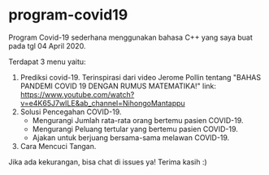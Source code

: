 # program-covid19
Program Covid-19 sederhana menggunakan bahasa C++ yang saya buat pada tgl 04 April 2020.

Terdapat 3 menu yaitu:
1) Prediksi covid-19.
  Terinspirasi dari video Jerome Pollin tentang "BAHAS PANDEMI COVID 19 DENGAN RUMUS MATEMATIKA!"
  link: https://www.youtube.com/watch?v=e4K65J7wILE&ab_channel=NihongoMantappu
2) Solusi Pencegahan COVID-19.
   - Mengurangi Jumlah rata-rata orang bertemu pasien COVID-19.
   - Mengurangi Peluang tertular yang bertemu pasien COVID-19.
   - Ajakan untuk berjuang bersama-sama  melawan  COVID-19.
3) Cara Mencuci Tangan.

Jika ada kekurangan, bisa chat di issues ya! Terima kasih :)
